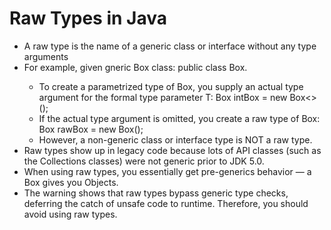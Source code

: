 # Raw Types in Java  
* A raw type is the name of a generic class or interface without any type arguments
* For example, given gneric Box class: public class Box<T>. 
	* To create a parametrized type of Box<T>, you supply an actual type argument for the formal type parameter T: Box<Integer> intBox = new Box<>();
	* If the actual type argument is omitted, you create a raw type of Box<T>: Box rawBox = new Box();
	* However, a non-generic class or interface type is NOT a raw type.
* Raw types show up in legacy code because lots of API classes (such as the Collections classes) were not generic prior to JDK 5.0.
* When using raw types, you essentially get pre-generics behavior — a Box gives you Objects.
* The warning shows that raw types bypass generic type checks, deferring the catch of unsafe code to runtime. Therefore, you should avoid using raw types.